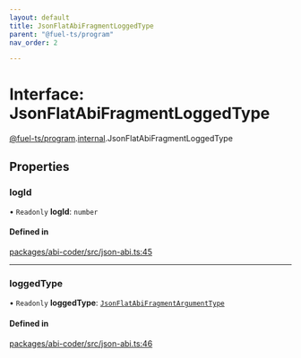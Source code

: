 ```yaml
---
layout: default
title: JsonFlatAbiFragmentLoggedType
parent: "@fuel-ts/program"
nav_order: 2

---
```


# Interface: JsonFlatAbiFragmentLoggedType

[@fuel-ts/program](../index.md).[internal](../namespaces/internal.md).JsonFlatAbiFragmentLoggedType

## Properties

### logId

• `Readonly` **logId**: `number`

#### Defined in

[packages/abi-coder/src/json-abi.ts:45](https://github.com/FuelLabs/fuels-ts/blob/master/packages/abi-coder/src/json-abi.ts#L45)

___

### loggedType

• `Readonly` **loggedType**: [`JsonFlatAbiFragmentArgumentType`](internal-JsonFlatAbiFragmentArgumentType.md)

#### Defined in

[packages/abi-coder/src/json-abi.ts:46](https://github.com/FuelLabs/fuels-ts/blob/master/packages/abi-coder/src/json-abi.ts#L46)
